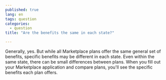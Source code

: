 ```yaml
---
published: true
lang: en
tags: question
categories:
  - question
title: "Are the benefits the same in each state?"

---
```


Generally, yes. But while all Marketplace plans offer the same general set of benefits, specific benefits may be different in each state. Even within the same state, there can be small differences between plans. When you fill out your Marketplace application and compare plans, you'll see the specific benefits each plan offers.

